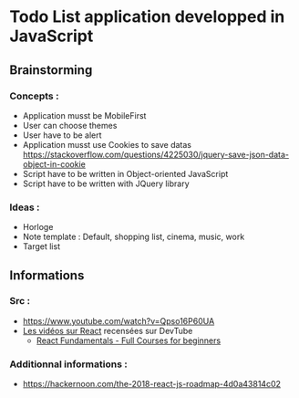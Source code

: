 # Todo List application developped in JavaScript

## Brainstorming

### Concepts :
- Application musst be MobileFirst
- User can choose themes
- User have to be alert
- Application musst use Cookies to save datas https://stackoverflow.com/questions/4225030/jquery-save-json-data-object-in-cookie
- Script have to be written in Object-oriented JavaScript
- Script have to be written with JQuery library


### Ideas :
- Horloge
- Note template : Default, shopping list, cinema, music, work
- Target list

## Informations

### Src :
- https://www.youtube.com/watch?v=Qpso16P60UA
- [Les vidéos sur React](https://dev.tube/tag/react) recensées sur DevTube
  - [React Fundamentals - Full Courses for beginners](https://youtu.be/6Ied4aZxUzc)

### Additionnal informations :
- https://hackernoon.com/the-2018-react-js-roadmap-4d0a43814c02

